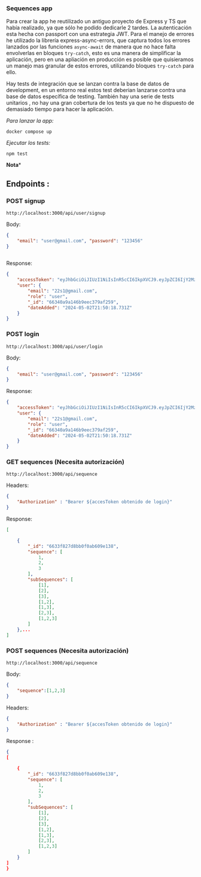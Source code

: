 ### Sequences app

Para crear la app he reutilizado un antiguo proyecto de Express y TS que había realizado, ya que sólo he podido dedicarle 2 tardes. La autenticación esta hecha con passport con una estrategia JWT. Para el manejo de errores he utilizado la librería express-async-errors, que captura todos los errores lanzados por las funciones `async-await` de manera que no hace falta envolverlas en bloques `try-catch`, esto es una manera de simplificar la aplicación, pero en una apliación en producción es posible que quisieramos un manejo mas granular de estos errores, utilizando bloques `try-catch` para ello.

Hay tests de integración que se lanzan contra la base de datos de development, en un entorno real estos test deberian lanzarse contra una base de datos específica de testing. También hay una serie de tests unitarios , no hay una gran cobertura de los tests ya que no he dispuesto de demasiado tiempo para hacer la aplicación.

*Para lanzar la app:*

`docker compose up`

*Ejecutar los tests:*

`npm test`

**Nota***


## Endpoints :

### **POST signup**

`http://localhost:3000/api/user/signup`

Body:

```	json
{
    "email": "user@gmail.com", "password": "123456"
}
	
```
Response:
```json
{
    "accessToken": "eyJhbGciOiJIUzI1NiIsInR5cCI6IkpXVCJ9.eyJpZCI6IjY2MzQwYTlhMTQ2YjllZWMzNzlhZjI1OSIsInJvbGUiOiJ1c2VyIiwiaWF0IjoxNzE0Njg2NjE4LCJleHAiOjE3MTQ2ODY5MTh9.EZw726K-KQWgQJv3OtO1quk0aujq8ffoDkBlV-Fa3x8",
    "user": {
        "email": "22s1@gmail.com",
        "role": "user",
        "_id": "66340a9a146b9eec379af259",
        "dateAdded": "2024-05-02T21:50:18.731Z"
    }
}
```

### **POST login**

`http://localhost:3000/api/user/login`

Body:

```json
{
    "email": "user@gmail.com", "password": "123456"
}
```
Response:
```json
{
    "accessToken": "eyJhbGciOiJIUzI1NiIsInR5cCI6IkpXVCJ9.eyJpZCI6IjY2MzQwYTlhMTQ2YjllZWMzNzlhZjI1OSIsInJvbGUiOiJ1c2VyIiwiaWF0IjoxNzE0Njg2NjE4LCJleHAiOjE3MTQ2ODY5MTh9.EZw726K-KQWgQJv3OtO1quk0aujq8ffoDkBlV-Fa3x8",
    "user": {
        "email": "22s1@gmail.com",
        "role": "user",
        "_id": "66340a9a146b9eec379af259",
        "dateAdded": "2024-05-02T21:50:18.731Z"
    }
}
```

### **GET sequences** (Necesita autorización)

`http://localhost:3000/api/sequence`

Headers: 

```json
{ 
	"Authorization" : "Bearer ${accesToken obtenido de login}" 
}
```
Response:
```json
[

    {
        "_id": "6633f827d8bb0f0ab609e138",
        "sequence": [
            1,
            2,
            3
        ],
        "subSequences": [
            [1],
            [2],
            [3],
            [1,2],
            [1,3],
            [2,3],
            [1,2,3]
        ]
    },...
]
```


### **POST sequences (Necesita autorización)**

`http://localhost:3000/api/sequence`

Body:

```json
{
    "sequence":[1,2,3]
}
```

Headers: 

```json
{
    "Authorization" : "Bearer ${accesToken obtenido de login}" 
}
```

Response :
```json
{
[

    {
        "_id": "6633f827d8bb0f0ab609e138",
        "sequence": [
            1,
            2,
            3
        ],
        "subSequences": [
            [1],
            [2],
            [3],
            [1,2],
            [1,3],
            [2,3],
            [1,2,3]
        ]
    }
]
}
```


